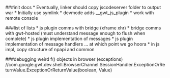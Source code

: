 ###init docs
	* Eventually, linker should copy jscodeserver folder to output war
	* Initially use symlink
	* devmode adds __gwt_js_plugin
	* work with remote console
	
###list of lists
	* js plugin comms with bridge (xframe xhr)
	* bridge comms with gwt-hosted (must understand message enough to flush when complete)
	* js plugin implementation of messages
	* js plugin implementation of message handlers
		... at which point we go hoora
	* in js impl, copy structure of npapi and common
	
###debugging weird f() objects in browser (exceptions)
//com.google.gwt.dev.shell.BrowserChannel.SessionHandler.ExceptionOrReturnValue.ExceptionOrReturnValue(boolean, Value)

